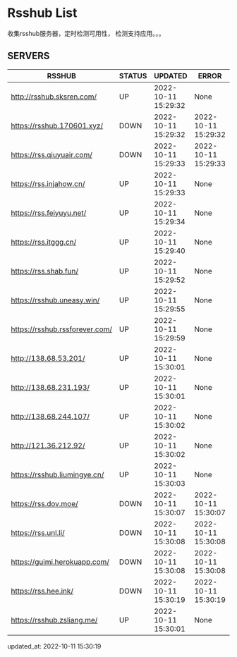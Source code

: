 # Rsshub List

收集rsshub服务器，定时检测可用性， 检测支持应用。。。


## SERVERS

|  RSSHUB   | STATUS  | UPDATED  | ERROR  | TWITTER |  
|  ----  | ----  | ----  | ----  | ---- |  
| http://rsshub.sksren.com/ | UP | 2022-10-11 15:29:32 | None |OK|  
| https://rsshub.170601.xyz/ | DOWN | 2022-10-11 15:29:32 | 2022-10-11 15:29:32 |  
| https://rss.qiuyuair.com/ | DOWN | 2022-10-11 15:29:33 | 2022-10-11 15:29:33 |  
| https://rss.injahow.cn/ | UP | 2022-10-11 15:29:33 | None ||  
| https://rss.feiyuyu.net/ | UP | 2022-10-11 15:29:34 | None ||  
| https://rss.itggg.cn/ | UP | 2022-10-11 15:29:40 | None ||  
| https://rss.shab.fun/ | UP | 2022-10-11 15:29:52 | None |OK|  
| https://rsshub.uneasy.win/ | UP | 2022-10-11 15:29:55 | None |OK|  
| https://rsshub.rssforever.com/ | UP | 2022-10-11 15:29:59 | None |OK|  
| http://138.68.53.201/ | UP | 2022-10-11 15:30:01 | None ||  
| http://138.68.231.193/ | UP | 2022-10-11 15:30:01 | None ||  
| http://138.68.244.107/ | UP | 2022-10-11 15:30:02 | None ||  
| http://121.36.212.92/ | UP | 2022-10-11 15:30:02 | None ||  
| https://rsshub.liumingye.cn/ | UP | 2022-10-11 15:30:03 | None |OK|  
| https://rss.dov.moe/ | DOWN | 2022-10-11 15:30:07 | 2022-10-11 15:30:07 |  
| https://rss.unl.li/ | DOWN | 2022-10-11 15:30:08 | 2022-10-11 15:30:08 |  
| https://guimi.herokuapp.com/ | DOWN | 2022-10-11 15:30:08 | 2022-10-11 15:30:08 |  
| https://rss.hee.ink/ | DOWN | 2022-10-11 15:30:19 | 2022-10-11 15:30:19 |  
| https://rsshub.zsliang.me/ | UP | 2022-10-11 15:30:01 | None |OK|  
  

updated_at: 2022-10-11 15:30:19  
